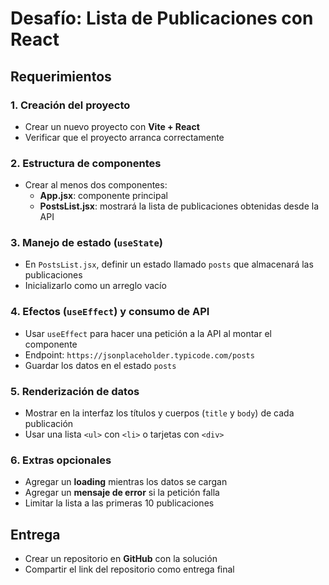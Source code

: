 # Desafío: Lista de Publicaciones con React

## Requerimientos

### 1. Creación del proyecto
- Crear un nuevo proyecto con **Vite + React**
- Verificar que el proyecto arranca correctamente

### 2. Estructura de componentes
- Crear al menos dos componentes:
  - **App.jsx**: componente principal
  - **PostsList.jsx**: mostrará la lista de publicaciones obtenidas desde la API

### 3. Manejo de estado (`useState`)
- En `PostsList.jsx`, definir un estado llamado `posts` que almacenará las publicaciones
- Inicializarlo como un arreglo vacío

### 4. Efectos (`useEffect`) y consumo de API
- Usar `useEffect` para hacer una petición a la API al montar el componente
- Endpoint: `https://jsonplaceholder.typicode.com/posts`
- Guardar los datos en el estado `posts`

### 5. Renderización de datos
- Mostrar en la interfaz los títulos y cuerpos (`title` y `body`) de cada publicación
- Usar una lista `<ul>` con `<li>` o tarjetas con `<div>`

### 6. Extras opcionales
- Agregar un **loading** mientras los datos se cargan
- Agregar un **mensaje de error** si la petición falla
- Limitar la lista a las primeras 10 publicaciones

## Entrega
- Crear un repositorio en **GitHub** con la solución
- Compartir el link del repositorio como entrega final
